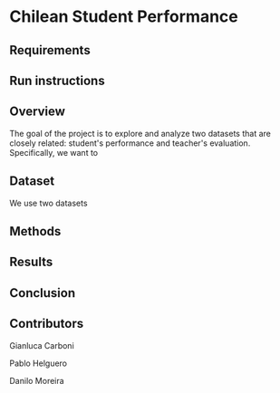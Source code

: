 # Chilean Student Performance

## Requirements

## Run instructions

## Overview

The goal of the project is to explore and analyze two datasets that are closely related: student's performance and teacher's evaluation. Specifically, we want to 

## Dataset

We use two datasets 


## Methods

## Results

## Conclusion

## Contributors

Gianluca Carboni

Pablo Helguero

Danilo Moreira